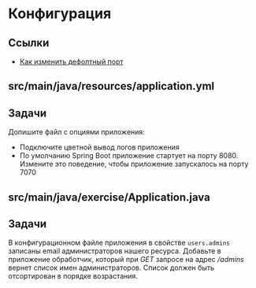 # Конфигурация

## Ссылки

* [Как изменить дефолтный порт](https://www.baeldung.com/spring-boot-change-port)

## src/main/java/resources/application.yml

## Задачи

Допишите файл с опциями приложения:

* Подключите цветной вывод логов приложения
* По умолчанию Spring Boot приложение стартует на порту 8080. Измените это поведение, чтобы приложение запускалось на порту 7070

## src/main/java/exercise/Application.java

## Задачи

В конфигурационном файле приложения в свойстве `users.admins` записаны email администраторов нашего ресурса. Добавьте в приложение обработчик, который при *GET* запросе на адрес */admins* вернет список имен администраторов. Список должен быть отсортирован в порядке возрастания.
